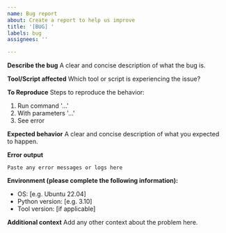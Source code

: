 ```yaml
---
name: Bug report
about: Create a report to help us improve
title: '[BUG] '
labels: bug
assignees: ''

---
```


**Describe the bug**
A clear and concise description of what the bug is.

**Tool/Script affected**
Which tool or script is experiencing the issue?

**To Reproduce**
Steps to reproduce the behavior:
1. Run command '...'
2. With parameters '...'
3. See error

**Expected behavior**
A clear and concise description of what you expected to happen.

**Error output**
```
Paste any error messages or logs here
```

**Environment (please complete the following information):**
 - OS: [e.g. Ubuntu 22.04]
 - Python version: [e.g. 3.10]
 - Tool version: [if applicable]

**Additional context**
Add any other context about the problem here.